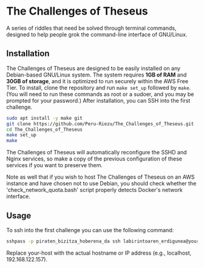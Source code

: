 # The Challenges of Theseus

A series of riddles that need be solved through terminal commands, designed to help people grok the command-line interface of GNU/Linux.

## Installation

The Challenges of Theseus are designed to be easily installed on any Debian-based GNU/Linux system. The system requires **1GB of RAM** and **30GB of storage**, and it is optimized to run securely within the AWS Free Tier. To install, clone the repository and run `make set_up` followed by `make`. (You will need to run these commands as root or a sudoer, and you may be prompted for your password.) After installation, you can SSH into the first challenge.

```bash
sudo apt install -y make git
git clone https://github.com/Peru-Riezu/The_Challenges_of_Theseus.git
cd The_Challenges_of_Theseus
make set_up
make
```

The Challenges of Theseus will automatically reconfigure the SSHD and Nginx services, so make a copy of the previous configuration of these services if you want to preserve them.

Note as well that if you wish to host The Challenges of Theseus on an AWS instance and have chosen not to use Debian, you should check whether the 'check_network_quota.bash' script properly 
detects Docker's network interface.

## Usage

To ssh into the first challenge you can use the following command:

```bash
sshpass -p piraten_bizitza_hoberena_da ssh labirintoaren_erdigunea@your-host
```

Replace your-host with the actual hostname or IP address (e.g., localhost, 192.168.122.157).

